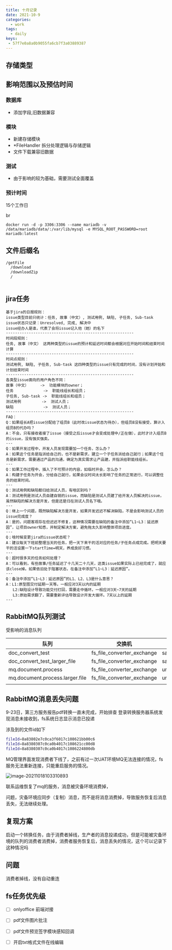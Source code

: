 ```yaml
---
title: 十月记录
date: 2021-10-9
categories:
  - work
tags:
  - daily
keys:
 - 57f7e0a8a0b9055fa6cb7f3a03889387
---
```


<!-- more -->

## 存储类型

## 影响范围以及预估时间

### 数据库

- 添加字段,旧数据兼容

### 模块

- 新建存储模块
- *FileHandler 拆分处理逻辑与存储逻辑
- 文件下载兼容旧数据

### 测试

- 由于影响的较为基础，需要测试全面覆盖

### 预计时间

15个工作日

br

```shell
docker run -d -p 3306:3306 --name mariadb -v /data/mariadb/data/:/var/lib/mysql -e MYSQL_ROOT_PASSWORD=root mariadb:latest
```

## 文件后缀名

```bash
/getFile
  /download
  /downloadZip
  /
  
```

## jira任务

```shell
基于jira的日报规则：
issue类型目前只统计：任务, 故事（中文）, 测试用例, 缺陷, 子任务, Sub-task
issue状态只记录：Unresolved, 完成, 解决中
issue经办人是谁，代表了会将issue记入他（她）的名下
--------------------------------------------------------
时间段规则：
任务, 故事（中文） 这两种类型的issue的预计和延迟时间都会根据对应开始时间和结束时间计算
--------------------------------------------------------
时间点规则：
测试用例, 缺陷, 子任务, Sub-task 这四种类型的issue只有完成的时间，没有计划开始和计划结束时间
--------------------------------------------------------
各类型issue面向的用户角色不同：
故事（中文）     ->  功能模块的owner；
任务             ->  职能线组长和组员；
子任务, Sub-task ->  职能线组长和组员；
测试用例         ->  测试人员；        
缺陷             ->  测试人员；        
--------------------------------------------------------
FAQ：
Q：如果组长A把issue分配给了组员B（此时改issue状态为待办），但组员B没有接受，算计入组员B的代办吗？
A：不会，只有接收者接了issue（接受之后issue才会变成处理中/正在做），此时才计入组员B的issue，没有强买强卖。
---
Q：如果开发过程中，开发人员发现需要加一个任务，怎么办？
A：如果这个任务是指派给自己的，也不是新需求，建立一个子任务派给自己就行；如果这个任务是新需求，需要通过产品的沟通，确定为真实需求让产品建，并指派给职能线组长。
---
Q：如果工作过程中，插入了不可预计的内容，如临时开会，怎么办？
A：构建子任务为开会，分给自己就行，如果会议时间太长影响了任务的正常进行，可以调整任务的结束时间。
---
Q：测试用例和缺陷都归给测试人员，有啥区别吗？
A：测试用例是测试人员自建自销的issue，而缺陷是测试人员建了给开发人员解决的issue，虽然缺陷的解决方是开发，但是还是归在测试人员名下哦。
---
Q：继上一个问题，既然缺陷解决方是开发，如果开发迟迟不解决缺陷，不是会影响测试人员的issue完成度？
A：是的，问题客观存在但迟迟不修复，这种情况需要在缺陷的备注中添加“L1~L3：延迟原因”，让项目owner知悉，并制定解决方案，避免拖太久影响整体项目进度。
---
Q；啥时候变更jira的issue状态呢？
A：建议每天下班前整理当天的任务，把一天下来干的活对应的任务/子任务点成完成。把明天要干的活设置一下startTime=明天，养成良好习惯。
---
Q：超时很多天的任务如何处理？
A：可以看到，有些故事/任务延迟了十几天二十几天，这类issue如果实际上已经完成了，就应该close掉。如果依旧处于阻塞状态，在备注中添加“L1~L3：延迟原因”。
---
Q：备注中添加“L1~L3：延迟原因”的L1、L2、L3是什么意思？
A：L1:原型图交付延期一天等。一般应对3天以内的延期
   L2:缺陷设计导致功能交付打回，需要走中循环。一般应对3天~7天的延期
   L3:原始需求翻了，需要重新评估导致设计开发大循环。7天以上的延期
---
```

## RabbitMQ队列测试

受影响的消息队列

| 队列                            | 交换机                     | 路由                       |
| ------------------------------- | -------------------------- | -------------------------- |
| doc_convert_test                | fs_file_converter_exchange | safe_convert               |
| doc_convert_test_larger_file    | fs_file_converter_exchange | safe_larger_file_convert   |
| mq.document.process             | fs_file_converter_exchange | unsafe_convert             |
| mq.document.process.larger.file | fs_file_converter_exchange | unsafe_larger_file_convert |
|                                 |                            |                            |

## RabbitMQ消息丢失问题

9-23日，第三方服务报告pdf转换一直未完成，开始排查 登录转换服务器系统发现消息未接收到，fs系统日志显示消息已投递

涉及到的文件id如下

```bash
fileId=8a83802e7c0ca3f6017c108621bb00c6
fileId=8a8380307c0ca0b4017c108621cc00d8
fileId=8a8380307c0ca0b4017c1086224800db
```

MQ管理界面发现消费者下线了，之前有过一次UAT环境MQ无法连接的情况，fs服务无法重新连接，只能重启服务的情况。

![image-20211018103310893](https://gitee.com/snowyan/image/raw/master/2021/202110181033634.png)

联系运维恢复了mq的服务，消息被灾备环境消费掉，

问题，灾备环境应同步（复制）消息，而不是将消息消费掉，导致服务恢复后消息丢失，无法继续处理。

## 复现方案

启动一个转换任务，由于消费者掉线，生产者的消息投递成功，但是可能被灾备环境的队列的消费者消费掉，消费者服务恢复后，消息丢失的情况，这个可以记录下这种情况吗

## 问题

消费者掉线，没有自动重连

## fs任务优先级

- [ ] onlyoffice 前端对接
- [ ] pdf文件图片批注
- [ ] pdf文件预览签字模块感知回调
- [ ] 开启txt格式文件在线编辑

